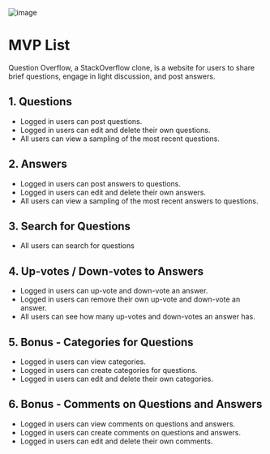 ![image](https://cdn.discordapp.com/attachments/416616396378603522/1070224025730687027/image.png)

# MVP List

Question Overflow, a StackOverflow clone, is a website for users to share brief questions, engage in light discussion, and post answers.

## 1. Questions

- Logged in users can post questions.
- Logged in users can edit and delete their own questions.
- All users can view a sampling of the most recent questions.

## 2. Answers

- Logged in users can post answers to questions.
- Logged in users can edit and delete their own answers.
- All users can view a sampling of the most recent answers to questions.

## 3. Search for Questions

- All users can search for questions

## 4. Up-votes / Down-votes to Answers

- Logged in users can up-vote and down-vote an answer.
- Logged in users can remove their own up-vote and down-vote an answer.
- All users can see how many up-votes and down-votes an answer has.

## 5. Bonus - Categories for Questions

- Logged in users can view categories.
- Logged in users can create categories for questions.
- Logged in users can edit and delete their own categories.

## 6. Bonus - Comments on Questions and Answers

- Logged in users can view comments on questions and answers.
- Logged in users can create comments on questions and answers.
- Logged in users can edit and delete their own comments.
